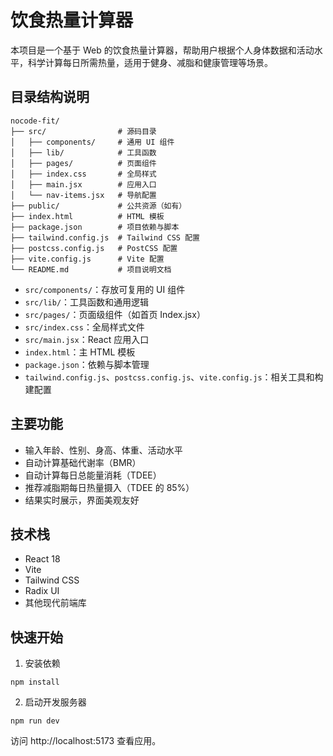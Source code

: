 <!--
 * @Date: 2025-07-02 19:27:39
 * @LastEditTime: 2025-07-02 19:49:36
-->
# 饮食热量计算器

本项目是一个基于 Web 的饮食热量计算器，帮助用户根据个人身体数据和活动水平，科学计算每日所需热量，适用于健身、减脂和健康管理等场景。

## 目录结构说明

```
nocode-fit/
├── src/                # 源码目录
│   ├── components/     # 通用 UI 组件
│   ├── lib/            # 工具函数
│   ├── pages/          # 页面组件
│   ├── index.css       # 全局样式
│   ├── main.jsx        # 应用入口
│   └── nav-items.jsx   # 导航配置
├── public/             # 公共资源（如有）
├── index.html          # HTML 模板
├── package.json        # 项目依赖与脚本
├── tailwind.config.js  # Tailwind CSS 配置
├── postcss.config.js   # PostCSS 配置
├── vite.config.js      # Vite 配置
└── README.md           # 项目说明文档
```

- `src/components/`：存放可复用的 UI 组件
- `src/lib/`：工具函数和通用逻辑
- `src/pages/`：页面级组件（如首页 Index.jsx）
- `src/index.css`：全局样式文件
- `src/main.jsx`：React 应用入口
- `index.html`：主 HTML 模板
- `package.json`：依赖与脚本管理
- `tailwind.config.js`、`postcss.config.js`、`vite.config.js`：相关工具和构建配置

## 主要功能
- 输入年龄、性别、身高、体重、活动水平
- 自动计算基础代谢率（BMR）
- 自动计算每日总能量消耗（TDEE）
- 推荐减脂期每日热量摄入（TDEE 的 85%）
- 结果实时展示，界面美观友好

## 技术栈
- React 18
- Vite
- Tailwind CSS
- Radix UI
- 其他现代前端库

## 快速开始
1. 安装依赖
```
npm install
```
2. 启动开发服务器
```
npm run dev
```

访问 http://localhost:5173 查看应用。

<!-- ## 在线预览
（如有线上部署，可在此处添加访问链接。例如：https://your-demo-link.com）

## 项目截图
（可在此处插入项目主要界面的截图。例如：）

![主界面截图](./screenshot.png) -->

<!-- ## 贡献指南
欢迎大家参与贡献！
1. Fork 本仓库
2. 新建分支进行开发
3. 提交 Pull Request
4. 等待审核合并

如有建议或 bug，欢迎提交 Issue。

## 常见问题（FAQ）
**Q: 如何切换主题？**
A: 目前暂未支持主题切换，后续版本将考虑加入。

**Q: 计算结果是否科学？**
A: 计算公式基于常用健康管理标准，仅供参考，具体请结合个人实际情况。

## License
MIT -->
